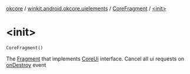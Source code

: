 [okcore](../../index.md) / [winkit.android.okcore.uielements](../index.md) / [CoreFragment](index.md) / [&lt;init&gt;](./-init-.md)

# &lt;init&gt;

`CoreFragment()`

The [Fragment](#) that implements [CoreUi](../-core-ui/index.md) interface.
Cancel all ui requests on [onDestroy](on-destroy.md) event

